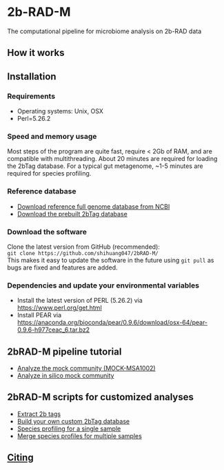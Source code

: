 # 2b-RAD-M
The computational pipeline for microbiome analysis on 2b-RAD data

## How it works
 
## Installation
 ### Requirements
 * Operating systems: Unix, OSX
 * Perl=5.26.2
 ### Speed and memory usage
 Most steps of the program are quite fast, require < 2Gb of RAM, and are compatible with multithreading. About 20 minutes are required for loading the 2bTag     database. For a typical gut metagenome, ~1-5 minutes are required for species profiling.
 ### Reference database
 * [Download reference full genome database from NCBI](docs/ref_db.md) 
 * [Download the prebuilt 2bTag database](docs/2bTag_db.md)
 ### Download the software
 Clone the latest version from GitHub (recommended):  
`git clone https://github.com/shihuang047/2bRAD-M/`  
 This makes it easy to update the software in the future using `git pull` as bugs are fixed and features are added.

 ### Dependencies and update your environmental variables
 * Install the latest version of PERL (5.26.2) via https://www.perl.org/get.html
 * Install PEAR via https://anaconda.org/bioconda/pear/0.9.6/download/osx-64/pear-0.9.6-h977ceac_6.tar.bz2
 
## 2bRAD-M pipeline tutorial
 * [Analyze the mock community (MOCK-MSA1002)](docs/analyze_mock.md)
 * [Analyze in silico mock community](docs/snp_diversity.md)
 
## 2bRAD-M scripts for customized analyses 
 * [Extract 2b tags](docs/extract_2b.md)
 * [Build your own custom 2bTag database](docs/build_db.md)
 * [Species profiling for a single sample](doc/profile_single_sample.md)
 * [Merge species profiles for multiple samples](doc/profile_single_sample.md)
 
## [Citing](docs/citing.md)

